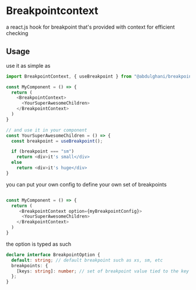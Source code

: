 # Breakpointcontext

a react.js hook for breakpoint that's provided with context for efficient checking

## Usage

use it as simple as

```typescript
import BreakpointContext, { useBreakpoint } from "@abdulghani/breakpointcontext";

const MyComponent = () => {
  return (
    <BreakpointContext>
      <YourSuperAwesomeChildren>
    </BreakpointContext>
  )
}

// and use it in your component
const YourSuperAwesomeChildren = () => {
  const breakpoint = useBreakpoint();

  if (breakpoint === "sm")
    return <div>it's small</div>
  else
    return <div>it's huge</div>
}
```

you can put your own config to define your own set of breakpoints

```typescript

const MyComponent = () => {
  return (
     <BreakpointContext option={myBreakpointConfig}>
      <YourSuperAwesomeChildren>
    </BreakpointContext>
  )
}

```

the option is typed as such

```typescript
declare interface BreakpointOption {
  default: string; // default breakpoint such as xs, sm, etc
  breakpoints: {
    [keys: string]: number; // set of breakpoint value tied to the key as the label
  };
}
```
